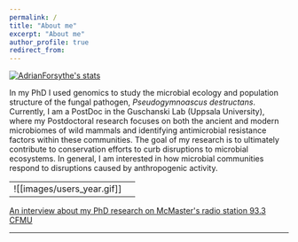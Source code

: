 ```yaml
---
permalink: /
title: "About me"
excerpt: "About me"
author_profile: true
redirect_from:
---
```


[![AdrianForsythe's stats](https://github-readme-stats.vercel.app/api?username=AdrianForsythe)](https://github.com/anuraghazra/github-readme-stats)

In my PhD I used genomics to study the microbial ecology and population structure of the fungal pathogen, _Pseudogymnoascus destructans_.
Currently, I am a PostDoc in the Guschanski Lab (Uppsala University), where my Postdoctoral research focuses on both the ancient and modern microbiomes of wild mammals and identifying antimicrobial resistance factors within these communities. The goal of my research is to ultimately contribute to conservation efforts to curb disruptions to microbial ecosystems.
In general, I am interested in how microbial communities respond to disruptions caused by anthropogenic activity.

|     |     |
| --- | --- |
| ![[images/users_year.gif]]     |  |

[An interview about my PhD research on McMaster's radio station 93.3 CFMU](https://d3ctxlq1ktw2nl.cloudfront.net/staging/2019-9-3/25951353-44100-2-6d37e687523c.m4a)

---
